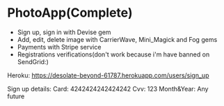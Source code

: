 # PhotoApp(Complete)
* Sign up, sign in with Devise gem
* Add, edit, delete image with CarrierWave, Mini_Magick and Fog gems
* Payments with Stripe service
* Registrations verifications(don't work because i'm have banned on SendGrid:)

Heroku: https://desolate-beyond-61787.herokuapp.com/users/sign_up

Sign up details:
Card: 4242424242424242
Cvv: 123
Month&Year: Any future

